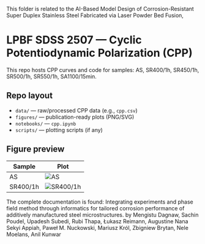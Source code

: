 This folder is related to the AI-Based Model Design of Corrosion-Resistant Super Duplex Stainless Steel Fabricated via
Laser Powder Bed Fusion, 

# LPBF SDSS 2507 — Cyclic Potentiodynamic Polarization (CPP)

This repo hosts CPP curves and code for samples: AS, SR400/1h, SR450/1h, SR500/1h, SR550/1h, SA1100/15min.

## Repo layout
- `data/` — raw/processed CPP data (e.g., `cpp.csv`)
- `figures/` — publication-ready plots (PNG/SVG)
- `notebooks/` — `cpp.ipynb`
- `scripts/` — plotting scripts (if any)

## Figure preview
| Sample | Plot |
|---|---|
| AS | ![AS](figures/CPP_AS.png) |
| SR400/1h | ![SR400/1h](figures/CPP_SR400_1h.png) |

The complete documentation is found: Integrating experiments and phase field method through informatics for tailored corrosion performance of additively manufactured steel microstructures.
                                        by
Mengistu Dagnaw, Sachin Poudel, Upadesh Subedi, Rubi Thapa, Łukasz Reimann, Augustine Nana Sekyi Appiah, Paweł M. Nuckowski, Mariusz Król, Zbigniew Brytan, Nele Moelans, Anil Kunwar
